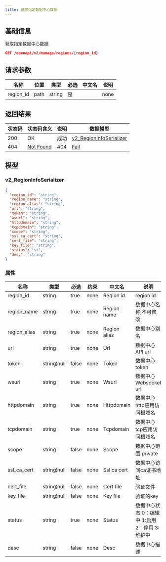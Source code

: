 ```yaml
---
title: 获取指定数据中心数据
---
```


## 基础信息

获取指定数据中心数据

```json title="请求路径"
GET /openapi/v2/manage/regions/{region_id}
```

## 请求参数

|名称|位置|类型|必选|中文名|说明|
|---|---|---|---|---|---|
|region_id|path|string| 是 ||none|


## 返回结果

|状态码|状态码含义|说明|数据模型|
|---|---|---|---|
|200|OK|成功|[v2_RegionInfoSerializer](#v2_regioninfoserializer)|
|404|[Not Found](https://tools.ietf.org/html/rfc7231#section-6.5.4)|404|[Fail](#schemafail)|

## 模型

### v2_RegionInfoSerializer

```json
{
  "region_id": "string",
  "region_name": "string",
  "region_alias": "string",
  "url": "string",
  "token": "string",
  "wsurl": "string",
  "httpdomain": "string",
  "tcpdomain": "string",
  "scope": "string",
  "ssl_ca_cert": "string",
  "cert_file": "string",
  "key_file": "string",
  "status": "st",
  "desc": "string"
}

```

### 属性

|名称|类型|必选|约束|中文名|说明|
|---|---|---|---|---|---|
|region_id|string|true|none|Region id|region id|
|region_name|string|true|none|Region name|数据中心名称,不可修改|
|region_alias|string|true|none|Region alias|数据中心别名|
|url|string|true|none|Url|数据中心API url|
|token|string¦null|false|none|Token|数据中心token|
|wsurl|string|true|none|Wsurl|数据中心Websocket url|
|httpdomain|string|true|none|Httpdomain|数据中心http应用访问根域名|
|tcpdomain|string|true|none|Tcpdomain|数据中心tcp应用访问根域名|
|scope|string|false|none|Scope|数据中心范围 private|public|
|ssl_ca_cert|string¦null|false|none|Ssl ca cert|数据中心访问ca证书地址|
|cert_file|string¦null|false|none|Cert file|验证文件|
|key_file|string¦null|false|none|Key file|验证的key|
|status|string|true|none|Status|数据中心状态 0：编辑中 1:启用 2：停用 3:维护中|
|desc|string|false|none|Desc|数据中心描述|